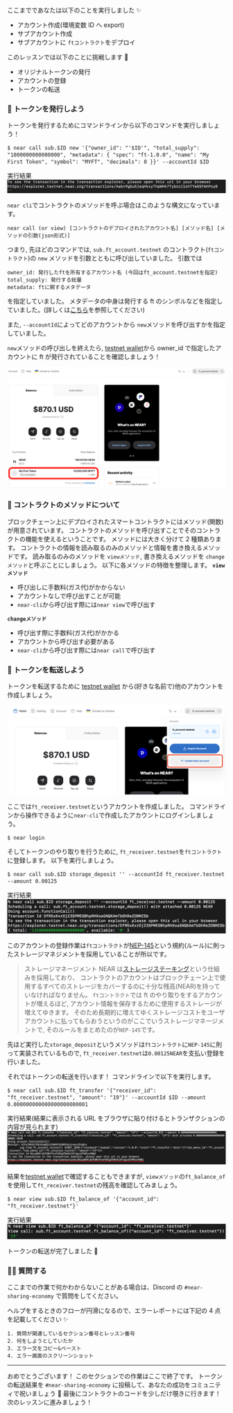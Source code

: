 ここまでであなたは以下のことを実行しました ✨

- アカウント作成(環境変数 ID へ export)
- サブアカウント作成
- サブアカウントに `ftコントラクト`をデプロイ

このレッスンでは以下のことに挑戦します 🚀

- オリジナルトークンの発行
- アカウントの登録
- トークンの転送

### 🌱 トークンを発行しよう

トークンを発行するためにコマンドラインから以下のコマンドを実行しましょう！

```
$ near call sub.$ID new '{"owner_id": "'$ID'", "total_supply": "1000000000000000", "metadata": { "spec": "ft-1.0.0", "name": "My First Token", "symbol": "MYFT", "decimals": 8 }}' --accountId $ID
```

実行結果
![](/public/images/NEAR-BikeShare/section-1/1_3_1.png)

`near cli`でコントラクトのメソッドを呼ぶ場合はこのような構文になっています。

```
near call (or view) [コントラクトのデプロイされたアカウント名] [メソッド名] [メソッドの引数(json形式)]
```

つまり, 先ほどのコマンドでは, `sub.ft_account.testnet` のコントラクト(`ftコントラクト`)の
`new` メソッドを引数とともに呼び出していました。
引数では

```
owner_id: 発行したftを所有するアカウント名 (今回はft_account.testnetを指定)
total_supply: 発行する総量
metadata: ftに関するメタデータ
```

を指定していました。
メタデータの中身は発行する ft のシンボルなどを指定していました。(詳しくは[こちら](https://nomicon.io/Standards/Tokens/FungibleToken/Metadata#reference-level-explanation)を参照してください)

また, `--accountId`によってどのアカウントから `new`メソッドを呼び出すかを指定していました。

`new`メソッドの呼び出しを終えたら, [testnet wallet](https://wallet.testnet.near.org/)から
owner_id で指定したアカウントに ft が発行されていることを確認しましょう！

![](/public/images/NEAR-BikeShare/section-1/1_3_2.png)

### 🎈 コントラクトのメソッドについて

ブロックチェーン上にデプロイされたスマートコントラクトにはメソッド(関数)が用意されています。
コントラクトのメソッドを呼び出すことでそのコントラクトの機能を使えるということです。
メソッドには大きく分けて 2 種類あります。
コントラクトの情報を読み取るのみのメソッドと情報を書き換えるメソッドです。
読み取るのみのメソッドを `viewメソッド`, 書き換えるメソッドを `changeメソッド`と呼ぶことにしましょう。
以下に各メソッドの特徴を整理します。
**`viewメソッド`**

- 呼び出しに手数料(ガス代)がかからない
- アカウントなしで呼び出すことが可能
- `near-cli`から呼び出す際には`near view`で呼び出す

**`changeメソッド`**

- 呼び出す際に手数料(ガス代)がかかる
- アカウントから呼び出す必要がある
- `near-cli`から呼び出す際には`near call`で呼び出す

### 🚢 トークンを転送しよう

トークンを転送するために [testnet wallet](https://wallet.testnet.near.org/) から(好きな名前で)他のアカウントを作成しましょう。

![](/public/images/NEAR-BikeShare/section-1/1_3_3.png)

ここでは`ft_receiver.testnet`というアカウントを作成しました。
コマンドラインから操作できるように`near-cli`で作成したアカウントにログインしましょう。

```
$ near login
```

そしてトークンのやり取りを行うために, `ft_receiver.testnet`を`ftコントラクト`に登録します。
以下を実行しましょう。

```
$ near call sub.$ID storage_deposit '' --accountId ft_receiver.testnet --amount 0.00125
```

実行結果
![](/public/images/NEAR-BikeShare/section-1/1_3_4.png)

このアカウントの登録作業は`ftコントラクト`が[NEP-145](https://nomicon.io/Standards/StorageManagement)という規約(ルール)に則ったストレージマネジメントを採用していることが所以です。

> ストレージマネージメント
> NEAR は[ストレージステーキング](https://docs.near.org/concepts/storage/storage-staking)という仕組みを採用しており、
> コントラクトのアカウントはブロックチェーン上で使用するすべてのストレージをカバーするのに十分な残高(NEAR)を持っていなければなりません。
> `ftコントラクト`では ft のやり取りをするアカウントが増えるほど, アカウント情報を保存するために使用するストレージが増えてゆきます。
> そのため長期的に増えてゆくストレージコストをユーザアカウントに払ってもらおうというのがここでいうストレージマネージメントで,
> そのルールをまとめたのが`NEP-145`です。

先ほど実行した`storage_deposit`というメソッドは`ftコントラクト`に`NEP-145`に則って実装されているもので,
`ft_receiver.testnet`は`0.00125NEAR`を支払い登録を行いました。

それではトークンの転送を行います！
コマンドラインで以下を実行します。

```
$ near call sub.$ID ft_transfer '{"receiver_id": "ft_receiver.testnet", "amount": "19"}' --accountId $ID --amount 0.000000000000000000000001
```

実行結果(結果に表示される URL をブラウザに貼り付けるとトランザクションの内容が見られます)
![](/public/images/NEAR-BikeShare/section-1/1_3_5.png)

結果を[testnet wallet](https://wallet.testnet.near.org/)で確認することもできますが, `viewメソッド`の`ft_balance_of`を使用して`ft_receiver.testnet`の残高を確認してみましょう。

```
$ near view sub.$ID ft_balance_of '{"account_id": "ft_receiver.testnet"}'
```

実行結果
![](/public/images/NEAR-BikeShare/section-1/1_3_6.png)

トークンの転送が完了しました 🎉

### 🙋‍♂️ 質問する

ここまでの作業で何かわからないことがある場合は、Discord の `#near-sharing-economy` で質問をしてください。

ヘルプをするときのフローが円滑になるので、エラーレポートには下記の 4 点を記載してください ✨

```
1. 質問が関連しているセクション番号とレッスン番号
2. 何をしようとしていたか
3. エラー文をコピー&ペースト
4. エラー画面のスクリーンショット
```

---

おめでとうございます！
このセクションでの作業はここで終了です。
トークンの転送結果を `#near-sharing-economy` に投稿して、あなたの成功をコミュニティで祝いましょう 🎉
最後にコントラクトのコードを少しだけ覗きに行きます！
次のレッスンに進みましょう！
